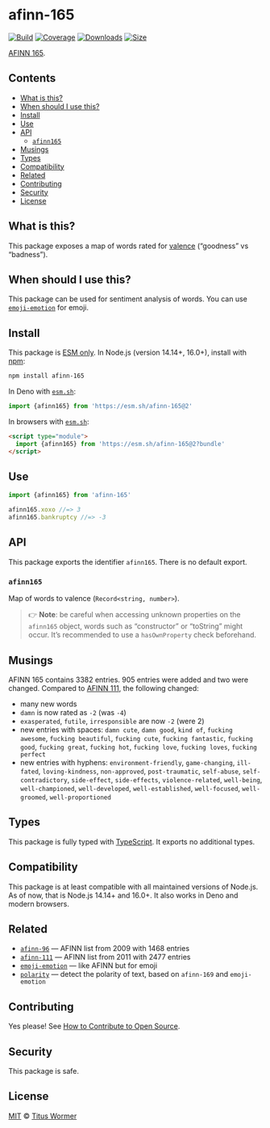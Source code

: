 # afinn-165

[![Build][build-badge]][build]
[![Coverage][coverage-badge]][coverage]
[![Downloads][downloads-badge]][downloads]
[![Size][size-badge]][size]

[AFINN 165][afinn165].

## Contents

*   [What is this?](#what-is-this)
*   [When should I use this?](#when-should-i-use-this)
*   [Install](#install)
*   [Use](#use)
*   [API](#api)
    *   [`afinn165`](#afinn165)
*   [Musings](#musings)
*   [Types](#types)
*   [Compatibility](#compatibility)
*   [Related](#related)
*   [Contributing](#contributing)
*   [Security](#security)
*   [License](#license)

## What is this?

This package exposes a map of words rated for [valence][valence-wiki]
(“goodness” vs “badness”).

## When should I use this?

This package can be used for sentiment analysis of words.
You can use [`emoji-emotion`][emoji-emotion] for emoji.

## Install

This package is [ESM only][esm].
In Node.js (version 14.14+, 16.0+), install with [npm][]:

```sh
npm install afinn-165
```

In Deno with [`esm.sh`][esmsh]:

```js
import {afinn165} from 'https://esm.sh/afinn-165@2'
```

In browsers with [`esm.sh`][esmsh]:

```html
<script type="module">
  import {afinn165} from 'https://esm.sh/afinn-165@2?bundle'
</script>
```

## Use

```js
import {afinn165} from 'afinn-165'

afinn165.xoxo //=> 3
afinn165.bankruptcy //=> -3
```

## API

This package exports the identifier `afinn165`.
There is no default export.

### `afinn165`

Map of words to valence (`Record<string, number>`).

> 👉 **Note**: be careful when accessing unknown properties on the
> `afinn165` object, words such as “constructor” or “toString” might occur.
> It’s recommended to use a `hasOwnProperty` check beforehand.

## Musings

AFINN 165 contains 3382 entries.
905 entries were added and two were changed.
Compared to [AFINN 111][afinn111], the following changed:

*   many new words
*   `damn` is now rated as `-2` (was `-4`)
*   `exasperated`, `futile`, `irresponsible` are now `-2` (were 2)
*   new entries with spaces: `damn cute`, `damn good`, `kind of`,
    `fucking awesome`, `fucking beautiful`, `fucking cute`,
    `fucking fantastic`, `fucking good`, `fucking great`, `fucking hot`,
    `fucking love`, `fucking loves`, `fucking perfect`
*   new entries with hyphens: `environment-friendly`, `game-changing`,
    `ill-fated`, `loving-kindness`, `non-approved`, `post-traumatic`,
    `self-abuse`, `self-contradictory`, `side-effect`, `side-effects`,
    `violence-related`, `well-being`, `well-championed`, `well-developed`,
    `well-established`, `well-focused`, `well-groomed`, `well-proportioned`

## Types

This package is fully typed with [TypeScript][].
It exports no additional types.

## Compatibility

This package is at least compatible with all maintained versions of Node.js.
As of now, that is Node.js 14.14+ and 16.0+.
It also works in Deno and modern browsers.

## Related

*   [`afinn-96`](https://github.com/words/afinn-96)
    — AFINN list from 2009 with 1468 entries
*   [`afinn-111`](https://github.com/words/afinn-111)
    — AFINN list from 2011 with 2477 entries
*   [`emoji-emotion`](https://github.com/words/emoji-emotion)
    — like AFINN but for emoji
*   [`polarity`](https://github.com/words/polarity)
    — detect the polarity of text, based on `afinn-169` and `emoji-emotion`

## Contributing

Yes please!
See [How to Contribute to Open Source][contribute].

## Security

This package is safe.

## License

[MIT][license] © [Titus Wormer][author]

<!-- Definitions -->

[build-badge]: https://github.com/words/afinn-165/workflows/main/badge.svg

[build]: https://github.com/words/afinn-165/actions

[coverage-badge]: https://img.shields.io/codecov/c/github/words/afinn-165.svg

[coverage]: https://codecov.io/github/words/afinn-165

[downloads-badge]: https://img.shields.io/npm/dm/afinn-165.svg

[downloads]: https://www.npmjs.com/package/afinn-165

[size-badge]: https://img.shields.io/bundlephobia/minzip/afinn-165.svg

[size]: https://bundlephobia.com/result?p=afinn-165

[npm]: https://docs.npmjs.com/cli/install

[esm]: https://gist.github.com/sindresorhus/a39789f98801d908bbc7ff3ecc99d99c

[esmsh]: https://esm.sh

[typescript]: https://www.typescriptlang.org

[contribute]: https://opensource.guide/how-to-contribute/

[license]: license

[author]: https://wooorm.com

[afinn165]: https://stackoverflow.com/questions/32750682/32845659#32845659

[afinn111]: https://github.com/words/afinn-111

[emoji-emotion]: https://github.com/words/emoji-emotion

[valence-wiki]: https://en.wikipedia.org/wiki/Valence_\(psychology\)
